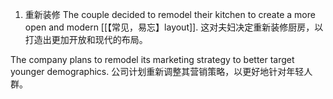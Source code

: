 1. 重新装修
The couple decided to remodel their kitchen to create a more open and modern [[【常见，易忘】layout]].
这对夫妇决定重新装修厨房，以打造出更加开放和现代的布局。

The company plans to remodel its marketing strategy to better target younger demographics.
公司计划重新调整其营销策略，以更好地针对年轻人群。

